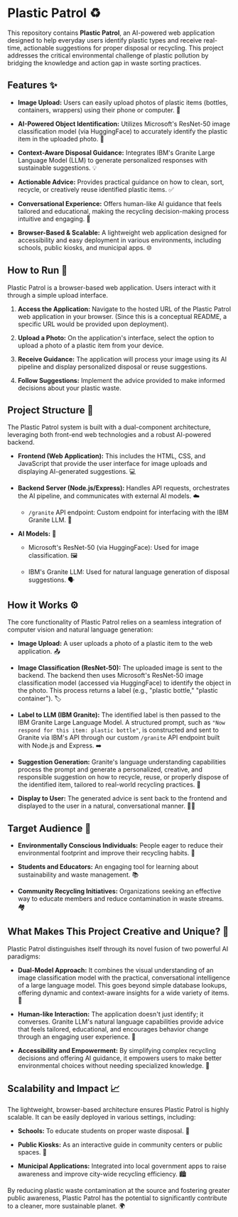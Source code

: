 

# Plastic Patrol ♻️

This repository contains **Plastic Patrol**, an AI-powered web application designed to help everyday users identify plastic types and receive real-time, actionable suggestions for proper disposal or recycling. This project addresses the critical environmental challenge of plastic pollution by bridging the knowledge and action gap in waste sorting practices.

## Features ✨

* **Image Upload:** Users can easily upload photos of plastic items (bottles, containers, wrappers) using their phone or computer. 📸

* **AI-Powered Object Identification:** Utilizes Microsoft's ResNet-50 image classification model (via HuggingFace) to accurately identify the plastic item in the uploaded photo. 🤖

* **Context-Aware Disposal Guidance:** Integrates IBM's Granite Large Language Model (LLM) to generate personalized responses with sustainable suggestions. 💡

* **Actionable Advice:** Provides practical guidance on how to clean, sort, recycle, or creatively reuse identified plastic items. ✅

* **Conversational Experience:** Offers human-like AI guidance that feels tailored and educational, making the recycling decision-making process intuitive and engaging. 💬

* **Browser-Based & Scalable:** A lightweight web application designed for accessibility and easy deployment in various environments, including schools, public kiosks, and municipal apps. 🌐

## How to Run 🚀

Plastic Patrol is a browser-based web application. Users interact with it through a simple upload interface.

1.  **Access the Application:** Navigate to the hosted URL of the Plastic Patrol web application in your browser. (Since this is a conceptual README, a specific URL would be provided upon deployment).

2.  **Upload a Photo:** On the application's interface, select the option to upload a photo of a plastic item from your device.

3.  **Receive Guidance:** The application will process your image using its AI pipeline and display personalized disposal or reuse suggestions.

4.  **Follow Suggestions:** Implement the advice provided to make informed decisions about your plastic waste.

## Project Structure 📁

The Plastic Patrol system is built with a dual-component architecture, leveraging both front-end web technologies and a robust AI-powered backend.

* **Frontend (Web Application):** This includes the HTML, CSS, and JavaScript that provide the user interface for image uploads and displaying AI-generated suggestions. 💻

* **Backend Server (Node.js/Express):** Handles API requests, orchestrates the AI pipeline, and communicates with external AI models. ☁️

    * `/granite` API endpoint: Custom endpoint for interfacing with the IBM Granite LLM. 🔗

* **AI Models:** 🧠

    * Microsoft's ResNet-50 (via HuggingFace): Used for image classification. 🖼️

    * IBM's Granite LLM: Used for natural language generation of disposal suggestions. 🗣️

## How it Works ⚙️

The core functionality of Plastic Patrol relies on a seamless integration of computer vision and natural language generation:

* **Image Upload:** A user uploads a photo of a plastic item to the web application. 📤

* **Image Classification (ResNet-50):** The uploaded image is sent to the backend. The backend then uses Microsoft's ResNet-50 image classification model (accessed via HuggingFace) to identify the object in the photo. This process returns a label (e.g., "plastic bottle," "plastic container"). 🏷️

* **Label to LLM (IBM Granite):** The identified label is then passed to the IBM Granite Large Language Model. A structured prompt, such as `"Now respond for this item: plastic bottle"`, is constructed and sent to Granite via IBM's API through our custom `/granite` API endpoint built with Node.js and Express. ➡️

* **Suggestion Generation:** Granite's language understanding capabilities process the prompt and generate a personalized, creative, and responsible suggestion on how to recycle, reuse, or properly dispose of the identified item, tailored to real-world recycling practices. 📝

* **Display to User:** The generated advice is sent back to the frontend and displayed to the user in a natural, conversational manner. 🧑‍💻

## Target Audience 🎯

* **Environmentally Conscious Individuals:** People eager to reduce their environmental footprint and improve their recycling habits. 🌱

* **Students and Educators:** An engaging tool for learning about sustainability and waste management. 📚

* **Community Recycling Initiatives:** Organizations seeking an effective way to educate members and reduce contamination in waste streams. 🏘️

## What Makes This Project Creative and Unique? 🌟

Plastic Patrol distinguishes itself through its novel fusion of two powerful AI paradigms:

* **Dual-Model Approach:** It combines the visual understanding of an image classification model with the practical, conversational intelligence of a large language model. This goes beyond simple database lookups, offering dynamic and context-aware insights for a wide variety of items. 🧩

* **Human-like Interaction:** The application doesn't just identify; it converses. Granite LLM's natural language capabilities provide advice that feels tailored, educational, and encourages behavior change through an engaging user experience. 🤗

* **Accessibility and Empowerment:** By simplifying complex recycling decisions and offering AI guidance, it empowers users to make better environmental choices without needing specialized knowledge. 💪

## Scalability and Impact 📈

The lightweight, browser-based architecture ensures Plastic Patrol is highly scalable. It can be easily deployed in various settings, including:

* **Schools:** To educate students on proper waste disposal. 🏫

* **Public Kiosks:** As an interactive guide in community centers or public spaces. 📍

* **Municipal Applications:** Integrated into local government apps to raise awareness and improve city-wide recycling efficiency. 🏙️

By reducing plastic waste contamination at the source and fostering greater public awareness, Plastic Patrol has the potential to significantly contribute to a cleaner, more sustainable planet. 🌍
